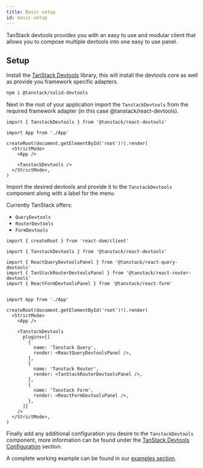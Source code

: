 ```yaml
---
title: Basic setup
id: basic-setup
---
```


TanStack devtools provides you with an easy to use and modular client that allows you to compose multiple devtools into one easy to use panel.

## Setup

Install the [TanStack Devtools](https://www.npmjs.com/package/@tanstack/react-devtools) library, this will install the devtools core as well as provide you framework specific adapters.

```bash
npm i @tanstack/solid-devtools
```

Next in the root of your application import the `TanstackDevtools` from the required framework adapter (in this case @tanstack/react-devtools).

```tsx
import { TanstackDevtools } from '@tanstack/react-devtools'

import App from './App'

createRoot(document.getElementById('root')!).render(
  <StrictMode>
    <App />

    <TanstackDevtools />
  </StrictMode>,
)
```

Import the desired devtools and provide it to the `TanstackDevtools` component along with a label for the menu.

Currently TanStack offers:

- `QueryDevtools`
- `RouterDevtools`
- `FormDevtools`

```tsx
import { createRoot } from 'react-dom/client'

import { TanstackDevtools } from '@tanstack/react-devtools'

import { ReactQueryDevtoolsPanel } from '@tanstack/react-query-devtools'
import { TanStackRouterDevtoolsPanel } from '@tanstack/react-router-devtools'
import { ReactFormDevtoolsPanel } from '@tanstack/react-form'


import App from './App'

createRoot(document.getElementById('root')!).render(
  <StrictMode>
    <App />

    <TanstackDevtools
      plugins={[
        {
          name: 'Tanstack Query',
          render: <ReactQueryDevtoolsPanel />,
        },
        {
          name: 'Tanstack Router',
          render: <TanStackRouterDevtoolsPanel />,
        },
        {
          name: 'Tanstack Form',
          render: <ReactFormDevtoolsPanel />,
        },
      ]}
    />
  </StrictMode>,
)
```

Finally add any additional configuration you desire to the `TanstackDevtools` component, more information can be found under the [TanStack Devtools Configuration](https://tanstack.com/devtools/) section.

A complete working example can be found in our [examples section](https://tanstack.com/devtools/latest/docs/framework/react/examples).
